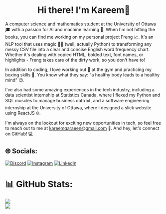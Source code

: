 <h1 align="center">Hi there! I'm Kareem👋 </h1>

A computer science and mathematics student at the University of Ottawa 🎓 with a passion for AI and machine learning 🤖. When I'm not hitting the books, you can find me working on my personal project Freng 📈. It's an NLP tool that uses magic 🧙‍♂️ (well, actually Python) to transforming any messy CSV file into a clear and concise English word frequency chart. Whether it's dealing with copied HTML, bolded text, font names, or highlights - Freng takes care of the dirty work, so you don't have to!

In addition to coding, I love working out 💪 at the gym and practicing my boxing skills 🥊. You know what they say: "a healthy body leads to a healthy mind" 😉.</p>

I've also had some amazing experiences in the tech industry, including a data scientist internship at Statistics Canada, where I flexed my Python and SQL muscles to manage business data 📊, and a software engineering internship at the University of Ottawa, where I designed a slick website using ReactJS 🌐.

I'm always on the lookout for exciting new opportunities in tech, so feel free to reach out to me at kareemqaraeen@gmail.com 📩. And hey, let's connect on GitHub! 💻


## 🌐 Socials:
[![Discord](https://img.shields.io/badge/Discord-%237289DA.svg?logo=discord&logoColor=white)](https://discord.gg/kareem#3514) [![Instagram](https://img.shields.io/badge/Instagram-%23E4405F.svg?logo=Instagram&logoColor=white)](https://instagram.com/https://www.instagram.com/kareemqara3een/) [![LinkedIn](https://img.shields.io/badge/LinkedIn-%230077B5.svg?logo=linkedin&logoColor=white)](https://linkedin.com/in/https://www.linkedin.com/in/kareem-qaraien/) 



# 📊 GitHub Stats:
![](https://github-readme-streak-stats.herokuapp.com/?user=kareemqaraienn&theme=dark&hide_border=false)<br/>
![](https://github-readme-stats.vercel.app/api/top-langs/?username=kareemqaraienn&theme=dark&hide_border=false&include_all_commits=false&count_private=false&layout=compact)
